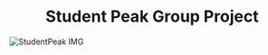 
<h1 align="center">  Student Peak Group Project </h1>


![StudentPeak IMG](https://github.com/user-attachments/assets/4e6b0800-7cf7-480c-97d5-d71dce4570a5)


